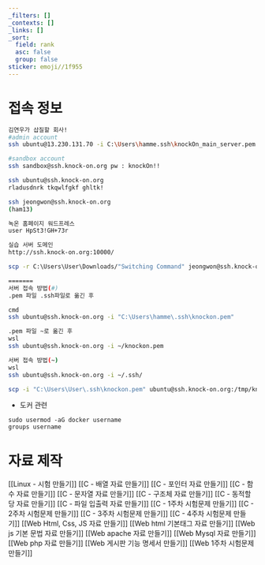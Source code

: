 ```yaml
---
_filters: []
_contexts: []
_links: []
_sort:
  field: rank
  asc: false
  group: false
sticker: emoji//1f955
---
```


# 접속 정보
```sh
김연우가 삽질할 회사!
#admin account 
ssh ubuntu@13.230.131.70 -i C:\Users\hamme.ssh\knockOn_main_server.pem

#sandbox account 
ssh sandbox@ssh.knock-on.org pw : knockOn!!

ssh ubuntu@ssh.knock-on.org
rladusdnrk tkqwlfgkf ghltk!

ssh jeongwon@ssh.knock-on.org
(ham13)

녹온 홈페이지 워드프레스
user HpSt3!GH+73r

실습 서버 도메인
http://ssh.knock-on.org:10000/

scp -r C:\Users\User\Downloads/"Switching Command" jeongwon@ssh.knock-on.org:~/kknock_weekly/week1

=======
서버 접속 방법(#)
.pem 파일 .ssh파일로 옮긴 후  

cmd
ssh ubuntu@ssh.knock-on.org -i "C:\Users\hamme\.ssh\knockon.pem"

.pem 파일 ~로 옮긴 후
wsl
ssh ubuntu@ssh.knock-on.org -i ~/knockon.pem

서버 접속 방법(~)
wsl
ssh ubuntu@ssh.knock-on.org -i ~/.ssh/

scp -i "C:\Users\User\.ssh\knockon.pem" ubuntu@ssh.knock-on.org:/tmp/knockon_foo1.pem "C:\Users\User\.ssh\knockon_foo1.pem"

```

- 도커 관련
```
sudo usermod -aG docker username
groups username

```




# 자료 제작
[[Linux - 시험 만들기]]
[[C - 배열 자료 만들기]]
[[C - 포인터 자료 만들기]]
[[C - 함수 자료 만들기]]
[[C - 문자열 자료 만들기]]
[[C - 구조체 자료 만들기]]
[[C - 동적할당 자료 만들기]]
[[C - 파일 입출력 자료 만들기]]
[[C - 1주차 시험문제 만들기]]
[[C - 2주차 시험문제 만들기]]
[[C - 3주차 시험문제 만들기]]
[[C - 4주차 시험문제 만들기]]
[[Web Html, Css, JS 자료 만들기]]
[[Web html 기본태그 자료 만들기]]
[[Web js 기본 문법 자료 만들기]]
[[Web apache 자료 만들기]]
[[Web Mysql 자료 만들기]]
[[Web php 자료 만들기]]
[[Web 게시판 기능 명세서 만들기]]
[[Web 1주차 시험문제 만들기]]


